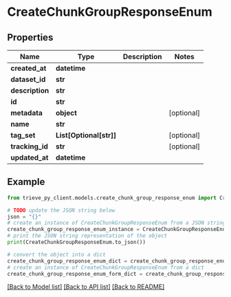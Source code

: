 # CreateChunkGroupResponseEnum


## Properties

Name | Type | Description | Notes
------------ | ------------- | ------------- | -------------
**created_at** | **datetime** |  | 
**dataset_id** | **str** |  | 
**description** | **str** |  | 
**id** | **str** |  | 
**metadata** | **object** |  | [optional] 
**name** | **str** |  | 
**tag_set** | **List[Optional[str]]** |  | [optional] 
**tracking_id** | **str** |  | [optional] 
**updated_at** | **datetime** |  | 

## Example

```python
from trieve_py_client.models.create_chunk_group_response_enum import CreateChunkGroupResponseEnum

# TODO update the JSON string below
json = "{}"
# create an instance of CreateChunkGroupResponseEnum from a JSON string
create_chunk_group_response_enum_instance = CreateChunkGroupResponseEnum.from_json(json)
# print the JSON string representation of the object
print(CreateChunkGroupResponseEnum.to_json())

# convert the object into a dict
create_chunk_group_response_enum_dict = create_chunk_group_response_enum_instance.to_dict()
# create an instance of CreateChunkGroupResponseEnum from a dict
create_chunk_group_response_enum_form_dict = create_chunk_group_response_enum.from_dict(create_chunk_group_response_enum_dict)
```
[[Back to Model list]](../README.md#documentation-for-models) [[Back to API list]](../README.md#documentation-for-api-endpoints) [[Back to README]](../README.md)


